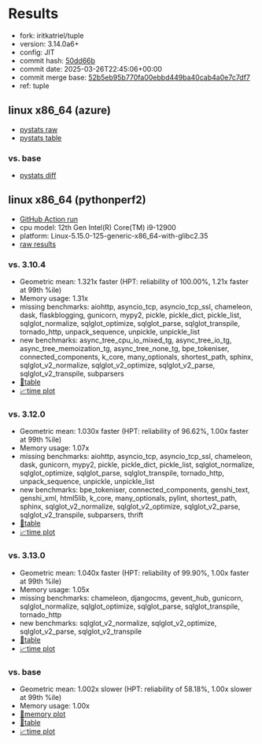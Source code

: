 # Results

- fork: iritkatriel/tuple
- version: 3.14.0a6+
- config: JIT
- commit hash: [50dd66b](https://github.com/iritkatriel/cpython/commit/50dd66b)
- commit date: 2025-03-26T22:45:06+00:00
- commit merge base: [52b5eb95b770fa00ebbd449ba40cab4a0e7c7df7](https://github.com/python/cpython/commit/52b5eb95b770fa00ebbd449ba40cab4a0e7c7df7)
- ref: tuple

## linux x86_64 (azure)

- [pystats raw](bm-20250326-azure-x86_64-iritkatriel-tuple-3.14.0a6%2B-50dd66b-pystats.json)
- [pystats table](bm-20250326-azure-x86_64-iritkatriel-tuple-3.14.0a6%2B-50dd66b-pystats.md)

### vs. base

- [pystats diff](bm-20250326-azure-x86_64-iritkatriel-tuple-3.14.0a6%2B-50dd66b-pystats-vs-base.md)

## linux x86_64 (pythonperf2)

- [GitHub Action run](https://github.com/faster-cpython/benchmarking/actions/runs/14115511011)
- cpu model: 12th Gen Intel(R) Core(TM) i9-12900
- platform: Linux-5.15.0-125-generic-x86_64-with-glibc2.35
- [raw results](bm-20250326-pythonperf2-x86_64-iritkatriel-tuple-3.14.0a6%2B-50dd66b.json)

### vs. 3.10.4

- Geometric mean: 1.321x faster (HPT: reliability of 100.00%, 1.21x faster at 99th %ile)
- Memory usage: 1.31x
- missing benchmarks: aiohttp, asyncio_tcp, asyncio_tcp_ssl, chameleon, dask, flaskblogging, gunicorn, mypy2, pickle, pickle_dict, pickle_list, sqlglot_normalize, sqlglot_optimize, sqlglot_parse, sqlglot_transpile, tornado_http, unpack_sequence, unpickle, unpickle_list
- new benchmarks: async_tree_cpu_io_mixed_tg, async_tree_io_tg, async_tree_memoization_tg, async_tree_none_tg, bpe_tokeniser, connected_components, k_core, many_optionals, shortest_path, sphinx, sqlglot_v2_normalize, sqlglot_v2_optimize, sqlglot_v2_parse, sqlglot_v2_transpile, subparsers
- [📄table](bm-20250326-pythonperf2-x86_64-iritkatriel-tuple-3.14.0a6%2B-50dd66b-vs-3.10.4.md)
- [📈time plot](bm-20250326-pythonperf2-x86_64-iritkatriel-tuple-3.14.0a6%2B-50dd66b-vs-3.10.4.svg)

### vs. 3.12.0

- Geometric mean: 1.030x faster (HPT: reliability of 96.62%, 1.00x faster at 99th %ile)
- Memory usage: 1.07x
- missing benchmarks: aiohttp, asyncio_tcp, asyncio_tcp_ssl, chameleon, dask, gunicorn, mypy2, pickle, pickle_dict, pickle_list, sqlglot_normalize, sqlglot_optimize, sqlglot_parse, sqlglot_transpile, tornado_http, unpack_sequence, unpickle, unpickle_list
- new benchmarks: bpe_tokeniser, connected_components, genshi_text, genshi_xml, html5lib, k_core, many_optionals, pylint, shortest_path, sphinx, sqlglot_v2_normalize, sqlglot_v2_optimize, sqlglot_v2_parse, sqlglot_v2_transpile, subparsers, thrift
- [📄table](bm-20250326-pythonperf2-x86_64-iritkatriel-tuple-3.14.0a6%2B-50dd66b-vs-3.12.0.md)
- [📈time plot](bm-20250326-pythonperf2-x86_64-iritkatriel-tuple-3.14.0a6%2B-50dd66b-vs-3.12.0.svg)

### vs. 3.13.0

- Geometric mean: 1.040x faster (HPT: reliability of 99.90%, 1.00x faster at 99th %ile)
- Memory usage: 1.05x
- missing benchmarks: chameleon, djangocms, gevent_hub, gunicorn, sqlglot_normalize, sqlglot_optimize, sqlglot_parse, sqlglot_transpile, tornado_http
- new benchmarks: sqlglot_v2_normalize, sqlglot_v2_optimize, sqlglot_v2_parse, sqlglot_v2_transpile
- [📄table](bm-20250326-pythonperf2-x86_64-iritkatriel-tuple-3.14.0a6%2B-50dd66b-vs-3.13.0.md)
- [📈time plot](bm-20250326-pythonperf2-x86_64-iritkatriel-tuple-3.14.0a6%2B-50dd66b-vs-3.13.0.svg)

### vs. base

- Geometric mean: 1.002x slower (HPT: reliability of 58.18%, 1.00x slower at 99th %ile)
- Memory usage: 1.00x
- [🧠memory plot](bm-20250326-pythonperf2-x86_64-iritkatriel-tuple-3.14.0a6%2B-50dd66b-vs-base-mem.svg)
- [📄table](bm-20250326-pythonperf2-x86_64-iritkatriel-tuple-3.14.0a6%2B-50dd66b-vs-base.md)
- [📈time plot](bm-20250326-pythonperf2-x86_64-iritkatriel-tuple-3.14.0a6%2B-50dd66b-vs-base.svg)

